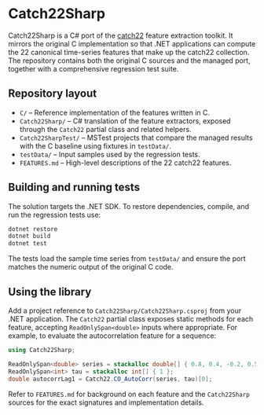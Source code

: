 # Catch22Sharp

Catch22Sharp is a C# port of the [catch22](https://github.com/chlubba/catch22) feature extraction toolkit. It mirrors the original C implementation so that .NET applications can compute the 22 canonical time-series features that make up the catch22 collection. The repository contains both the original C sources and the managed port, together with a comprehensive regression test suite.

## Repository layout

- `C/` – Reference implementation of the features written in C.
- `Catch22Sharp/` – C# translation of the feature extractors, exposed through the `Catch22` partial class and related helpers.
- `Catch22SharpTest/` – MSTest projects that compare the managed results with the C baseline using fixtures in `testData/`.
- `testData/` – Input samples used by the regression tests.
- `FEATURES.md` – High-level descriptions of the 22 catch22 features.

## Building and running tests

The solution targets the .NET SDK. To restore dependencies, compile, and run the regression tests use:

```bash
dotnet restore
dotnet build
dotnet test
```

The tests load the sample time series from `testData/` and ensure the port matches the numeric output of the original C code.

## Using the library

Add a project reference to `Catch22Sharp/Catch22Sharp.csproj` from your .NET application. The `Catch22` partial class exposes static methods for each feature, accepting `ReadOnlySpan<double>` inputs where appropriate. For example, to evaluate the autocorrelation feature for a sequence:

```csharp
using Catch22Sharp;

ReadOnlySpan<double> series = stackalloc double[] { 0.8, 0.4, -0.2, 0.5, 0.1 };
ReadOnlySpan<int> tau = stackalloc int[] { 1 };
double autocorrLag1 = Catch22.CO_AutoCorr(series, tau)[0];
```

Refer to `FEATURES.md` for background on each feature and the `Catch22Sharp` sources for the exact signatures and implementation details.
